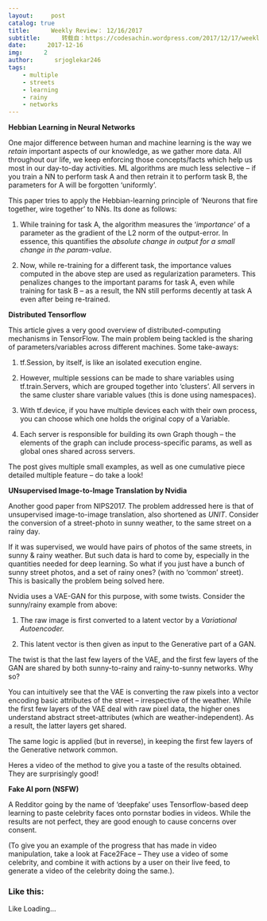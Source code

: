 ```yaml
---
layout:     post
catalog: true
title:      Weekly Review： 12/16/2017
subtitle:      转载自：https://codesachin.wordpress.com/2017/12/17/weekly-review-12-16-2017/
date:      2017-12-16
img:      2
author:      srjoglekar246
tags:
    - multiple
    - streets
    - learning
    - rainy
    - networks
---
```


**Hebbian Learning in Neural Networks**

One major difference between human and machine learning is the way we *retain* important aspects of our knowledge, as we gather more data. All throughout our life, we keep enforcing those concepts/facts which help us most in our day-to-day activities. ML algorithms are much less selective – if you train a NN to perform task A and then retrain it to perform task B, the parameters for A will be forgotten ‘uniformly’.

This paper tries to apply the Hebbian-learning principle of ‘Neurons that fire together, wire together’ to NNs. Its done as follows:

1. While training for task A, the algorithm measures the ‘*importance*‘ of a parameter as the gradient of the L2 norm of the output-error. In essence, this quantifies the *absolute change in output for a small change in the param-value*.

1. Now, while re-training for a different task, the importance values computed in the above step are used as regularization parameters. This penalizes changes to the important params for task A, even while training for task B – as a result, the NN still performs decently at task A even after being re-trained.


**Distributed Tensorflow**

This article gives a very good overview of distributed-computing mechanisms in TensorFlow. The main problem being tackled is the sharing of parameters/variables across different machines. Some take-aways:

1. tf.Session, by itself, is like an isolated execution engine.

1. However, multiple sessions can be made to share variables using tf.train.Servers, which are grouped together into ‘clusters’. All servers in the same cluster share variable values (this is done using namespaces).

1. With tf.device, if you have multiple devices each with their own process, you can choose which one holds the original copy of a Variable.

1. Each server is responsible for building its own Graph though – the elements of the graph can include process-specific params, as well as global ones shared across servers.


The post gives multiple small examples, as well as one cumulative piece detailed multiple feature – do take a look!

**UNsupervised Image-to-Image Translation by Nvidia**

Another good paper from NIPS2017. The problem addressed here is that of unsupervised image-to-image translation, also shortened as *UNIT*. Consider the conversion of a street-photo in sunny weather, to the same street on a rainy day.

If it was supervised, we would have pairs of photos of the same streets, in sunny & rainy weather. But such data is hard to come by, especially in the quantities needed for deep learning. So what if you just have a bunch of sunny street photos, and a set of rainy ones? (with no ‘common’ street). This is basically the problem being solved here.

Nvidia uses a VAE-GAN for this purpose, with some twists. Consider the sunny/rainy example from above:

1. The raw image is first converted to a latent vector by a *Variational Autoencoder.*

1. This latent vector is then given as input to the Generative part of a GAN.


The twist is that the last few layers of the VAE, and the first few layers of the GAN are shared by both sunny-to-rainy and rainy-to-sunny networks. Why so?

You can intuitively see that the VAE is converting the raw pixels into a vector encoding basic attributes of the street – irrespective of the weather. While the first few layers of the VAE deal with raw pixel data, the higher ones understand abstract street-attributes (which are weather-independent). As a result, the latter layers get shared.

The same logic is applied (but in reverse), in keeping the first few layers of the Generative network common.

Heres a video of the method to give you a taste of the results obtained. They are surprisingly good!

**Fake AI porn (NSFW)**

A Redditor going by the name of ‘deepfake’ uses Tensorflow-based deep learning to paste celebrity faces onto pornstar bodies in videos. While the results are not perfect, they are good enough to cause concerns over consent.

(To give you an example of the progress that has made in video manipulation, take a look at Face2Face – They use a video of some celebrity, and combine it with actions by a user on their live feed, to generate a video of the celebrity doing the same.).





### Like this:

Like Loading...
